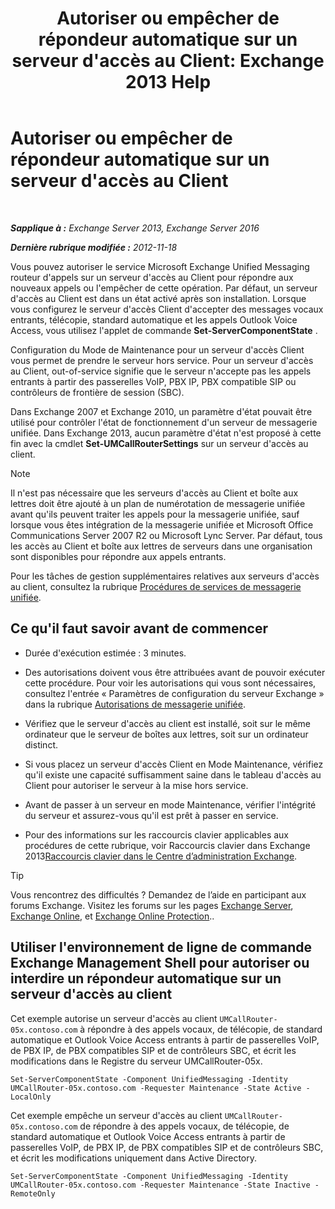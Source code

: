 ﻿---
title: "Autoriser ou empêcher de répondeur automatique sur un serveur d'accès au Client: Exchange 2013 Help"
TOCTitle: Autoriser ou empêcher de répondeur automatique sur un serveur d'accès au Client
ms:assetid: 8287bb78-2621-4b80-a128-8f2ccd67923a
ms:mtpsurl: https://technet.microsoft.com/fr-fr/library/Bb123529(v=EXCHG.150)
ms:contentKeyID: 50555420
ms.date: 05/23/2018
mtps_version: v=EXCHG.150
ms.translationtype: MT
---

# Autoriser ou empêcher de répondeur automatique sur un serveur d'accès au Client

 

_**Sapplique à :** Exchange Server 2013, Exchange Server 2016_

_**Dernière rubrique modifiée :** 2012-11-18_

Vous pouvez autoriser le service Microsoft Exchange Unified Messaging routeur d'appels sur un serveur d'accès au Client pour répondre aux nouveaux appels ou l'empêcher de cette opération. Par défaut, un serveur d'accès au Client est dans un état activé après son installation. Lorsque vous configurez le serveur d'accès Client d'accepter des messages vocaux entrants, télécopie, standard automatique et les appels Outlook Voice Access, vous utilisez l'applet de commande **Set-ServerComponentState** .

Configuration du Mode de Maintenance pour un serveur d'accès Client vous permet de prendre le serveur hors service. Pour un serveur d'accès au Client, out-of-service signifie que le serveur n'accepte pas les appels entrants à partir des passerelles VoIP, PBX IP, PBX compatible SIP ou contrôleurs de frontière de session (SBC).

Dans Exchange 2007 et Exchange 2010, un paramètre d'état pouvait être utilisé pour contrôler l'état de fonctionnement d'un serveur de messagerie unifiée. Dans Exchange 2013, aucun paramètre d'état n'est proposé à cette fin avec la cmdlet **Set-UMCallRouterSettings** sur un serveur d'accès au client.

> [!NOTE]
> Il n'est pas nécessaire que les serveurs d'accès au Client et boîte aux lettres doit être ajouté à un plan de numérotation de messagerie unifiée avant qu'ils peuvent traiter les appels pour la messagerie unifiée, sauf lorsque vous êtes intégration de la messagerie unifiée et Microsoft Office Communications Server 2007 R2 ou Microsoft Lync Server. Par défaut, tous les accès au Client et boîte aux lettres de serveurs dans une organisation sont disponibles pour répondre aux appels entrants.


Pour les tâches de gestion supplémentaires relatives aux serveurs d'accès au client, consultez la rubrique [Procédures de services de messagerie unifiée](um-services-procedures-exchange-2013-help.md).

## Ce qu'il faut savoir avant de commencer

  - Durée d'exécution estimée : 3 minutes.

  - Des autorisations doivent vous être attribuées avant de pouvoir exécuter cette procédure. Pour voir les autorisations qui vous sont nécessaires, consultez l'entrée « Paramètres de configuration du serveur Exchange » dans la rubrique [Autorisations de messagerie unifiée](unified-messaging-permissions-exchange-2013-help.md).

  - Vérifiez que le serveur d'accès au client est installé, soit sur le même ordinateur que le serveur de boîtes aux lettres, soit sur un ordinateur distinct.

  - Si vous placez un serveur d'accès Client en Mode Maintenance, vérifiez qu'il existe une capacité suffisamment saine dans le tableau d'accès au Client pour autoriser le serveur à la mise hors service.

  - Avant de passer à un serveur en mode Maintenance, vérifier l'intégrité du serveur et assurez-vous qu'il est prêt à passer en service.

  - Pour des informations sur les raccourcis clavier applicables aux procédures de cette rubrique, voir Raccourcis clavier dans Exchange 2013[Raccourcis clavier dans le Centre d’administration Exchange](keyboard-shortcuts-in-the-exchange-admin-center-exchange-online-protection-help.md).

> [!TIP]
> Vous rencontrez des difficultés ? Demandez de l’aide en participant aux forums Exchange. Visitez les forums sur les pages <a href="https://go.microsoft.com/fwlink/p/?linkid=60612">Exchange Server</a>, <a href="https://go.microsoft.com/fwlink/p/?linkid=267542">Exchange Online</a>, et <a href="https://go.microsoft.com/fwlink/p/?linkid=285351">Exchange Online Protection</a>..


## Utiliser l'environnement de ligne de commande Exchange Management Shell pour autoriser ou interdire un répondeur automatique sur un serveur d'accès au client

Cet exemple autorise un serveur d'accès au client `UMCallRouter-05x.contoso.com` à répondre à des appels vocaux, de télécopie, de standard automatique et Outlook Voice Access entrants à partir de passerelles VoIP, de PBX IP, de PBX compatibles SIP et de contrôleurs SBC, et écrit les modifications dans le Registre du serveur UMCallRouter-05x.

    Set-ServerComponentState -Component UnifiedMessaging -Identity UMCallRouter-05x.contoso.com -Requester Maintenance -State Active -LocalOnly

Cet exemple empêche un serveur d'accès au client `UMCallRouter-05x.contoso.com` de répondre à des appels vocaux, de télécopie, de standard automatique et Outlook Voice Access entrants à partir de passerelles VoIP, de PBX IP, de PBX compatibles SIP et de contrôleurs SBC, et écrit les modifications uniquement dans Active Directory.

    Set-ServerComponentState -Component UnifiedMessaging -Identity UMCallRouter-05x.contoso.com -Requester Maintenance -State Inactive -RemoteOnly

